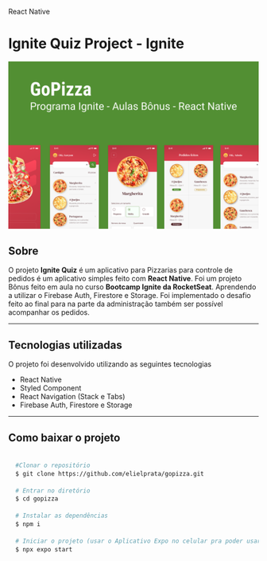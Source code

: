 React Native

# **Ignite Quiz Project - Ignite**

![Capa, Project presentation image](/Images.README/Capa.png)

## Sobre

O projeto **Ignite Quiz** é um aplicativo para Pizzarias para controle de pedidos é um aplicativo simples feito com **React Native**. Foi um projeto Bônus feito em aula no curso **Bootcamp Ignite da RocketSeat**. Aprendendo a utilizar o Firebase Auth, Firestore e Storage. Foi implementado o desafio feito ao final para na parte da administração também ser possível acompanhar os pedidos.

---

## Tecnologias utilizadas

O projeto foi desenvolvido utilizando as seguintes tecnologias

- React Native
- Styled Component
- React Navigation (Stack e Tabs)
- Firebase Auth, Firestore e Storage

---

## Como baixar o projeto

```bash

  #Clonar o repositório
  $ git clone https://github.com/elielprata/gopizza.git

  # Entrar no diretório
  $ cd gopizza

  # Instalar as dependências
  $ npm i

  # Iniciar o projeto (usar o Aplicativo Expo no celular pra poder usar)
  $ npx expo start

```
